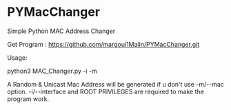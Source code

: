 # PYMacChanger
Simple Python MAC Address Changer

Get Program : https://github.com/margoul1Malin/PYMacChanger.git

Usage:

python3 MAC_Changer.py -i <interface> -m <mac>

A Random & Unicast Mac Address will be generated if u don't use -m/--mac option.
-i/--interface and ROOT PRIVILEGES are required to make the program work.
